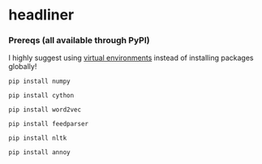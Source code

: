 # headliner

### Prereqs (all available through PyPI)

I highly suggest using [virtual environments](https://virtualenvwrapper.readthedocs.io/en/latest/) instead of installing packages globally!

`pip install numpy`

`pip install cython`

`pip install word2vec`

`pip install feedparser`

`pip install nltk`

`pip install annoy`
